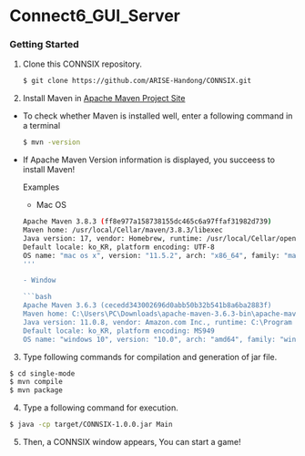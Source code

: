 # Connect6_GUI_Server


### Getting Started

1. Clone this CONNSIX repository.

    ```bash
    $ git clone https://github.com/ARISE-Handong/CONNSIX.git
    ```

2. Install Maven in [Apache Maven Project Site](https://maven.apache.org/download.cgi#)

  - To check whether Maven is installed well, enter a following command in a terminal
  
    ```bash
    $ mvn -version
    ```

  - If Apache Maven Version information is displayed, you succeess to install Maven! 
    
    Examples
    
    - Mac OS
    
    ```bash
    Apache Maven 3.8.3 (ff8e977a158738155dc465c6a97ffaf31982d739)
    Maven home: /usr/local/Cellar/maven/3.8.3/libexec
    Java version: 17, vendor: Homebrew, runtime: /usr/local/Cellar/openjdk/17/libexec/openjdk.jdk/Contents/Home
    Default locale: ko_KR, platform encoding: UTF-8
    OS name: "mac os x", version: "11.5.2", arch: "x86_64", family: "mac"
    '''
    
    - Window
    
    ```bash
    Apache Maven 3.6.3 (cecedd343002696d0abb50b32b541b8a6ba2883f)
    Maven home: C:\Users\PC\Downloads\apache-maven-3.6.3-bin\apache-maven-3.6.3\bin\..
    Java version: 11.0.8, vendor: Amazon.com Inc., runtime: C:\Program Files\Amazon Corretto\jdk11.0.8_10
    Default locale: ko_KR, platform encoding: MS949
    OS name: "windows 10", version: "10.0", arch: "amd64", family: "windows"
    ```

3. Type following commands for compilation and generation of jar file.

  ```bash
  $ cd single-mode
  $ mvn compile
  $ mvn package
  ```
  
4. Type a following command for execution.

  ```bash
  $ java -cp target/CONNSIX-1.0.0.jar Main
  ```
  
5. Then, a CONNSIX window appears, You can start a game!



  
  
   
 
    
